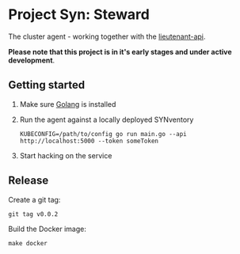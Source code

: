 # Project Syn: Steward

The cluster agent - working together with the [lieutenant-api](https://github.com/projectsyn/lieutenant-api).

**Please note that this project is in it's early stages and under active development**.

## Getting started

1. Make sure [Golang](https://golang.org/doc/install) is installed

1. Run the agent against a locally deployed SYNventory

   ```console
   KUBECONFIG=/path/to/config go run main.go --api http://localhost:5000 --token someToken
   ```

1. Start hacking on the service

## Release

Create a git tag:

```console
git tag v0.0.2
```

Build the Docker image:

```console
make docker
```
